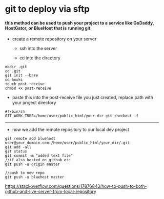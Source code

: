 # git to deploy via sftp

#### this method can be used to push your project to a service like GoDaddy, HostGator, or BlueHost that is running git.


- create a remote repository on your server

  - ssh into the server

  - cd into the directory

```
mkdir .git
cd .git
git init --bare
cd hooks
touch post-receive
chmod +x post-receive
```

  - paste this into the post-receive file you just created, replace path with your project directory

```
#!/bin/sh
GIT_WORK_TREE=/home/user/public_html/your-dir git checkout -f
```

---------------------------

- now we add the remote repository to our local dev project

```
git remote add bluehost user@your_domain.com:/home/user/public_html/your_dir/.git
git add -all
git status
git commit -m "added text file"
//if also hosted on github etc
git push -u origin master

//push to new repo
git push -u bluehost master

```

https://stackoverflow.com/questions/17876843/how-to-push-to-both-github-and-live-server-from-local-repository
